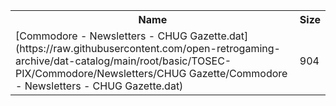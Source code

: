 <table>
<tr><th>Name</th><th>Size</th></tr>
<tr><td>[Commodore - Newsletters - CHUG Gazette.dat](https://raw.githubusercontent.com/open-retrogaming-archive/dat-catalog/main/root/basic/TOSEC-PIX/Commodore/Newsletters/CHUG Gazette/Commodore - Newsletters - CHUG Gazette.dat)</td><td>904</td></tr>
</table>
